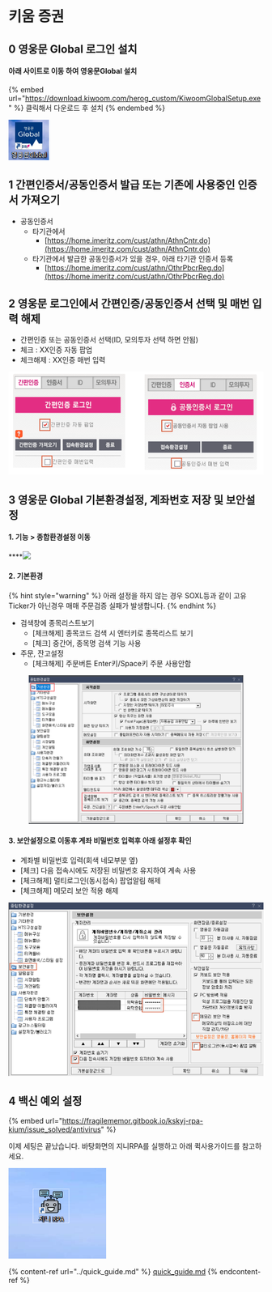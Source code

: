 # 키움 증권

## 0 영웅문 Global 로그인 설치

#### 아래 사이트로 이동 하여 영웅문Global 설치

{% embed url="https://download.kiwoom.com/herog_custom/KiwoomGlobalSetup.exe" %}
클릭해서 다운로드 후 설치
{% endembed %}

![](<../.gitbook/assets/image (31).png>)

## 1 간편인증서/공동인증서 발급 또는 기존에 사용중인 인증서 가져오기

* 공동인증서
  * 타기관에서&#x20;
    * [https://home.imeritz.com/cust/athn/AthnCntr.do](https://home.imeritz.com/cust/athn/AthnCntr.do)
  * 타기관에서 발급한 공동인증서가 있을 경우, 아래 타기관 인증서 등록
    * [https://home.imeritz.com/cust/athn/OthrPbcrReg.do](https://home.imeritz.com/cust/athn/OthrPbcrReg.do)





## 2 영웅문 로그인에서 간편인증/공동인증서 선택 및 매번 입력 해제

* 간편인증 또는 공동인증서 선택(ID, 모의투자 선택 하면 안됨)
* 체크 : XX인증 자동 팝업
* 체크해제 : XX인증 매번 입력

![](<../.gitbook/assets/image (102).png>)



## 3 영웅문 Global 기본환경설정,  계좌번호 저장 및 보안설정

#### **1. 기능 > 종합환경설정 이동**

\*\*\*\*![](https://gblobscdn.gitbook.com/assets%2F-MZ-Y7H8lCWI22Yo_bhV%2F-MZTEoY7sSwRc_THQwd0%2F-MZTGyXVtpwwo9AEgjRl%2Fimage.png?alt=media\&token=3a700c3a-0ad7-4b80-83a9-74e623036405)





#### **2. 기본환경**

{% hint style="warning" %}
아래 설정을 하지 않는 경우 SOXL등과 같이 고유 Ticker가 아닌경우 매매 주문검증 실패가 발생합니다.
{% endhint %}

* 검색창에 종목리스트보기
  * \[체크해제] 종목코드 검색 시 엔터키로 종목리스트 보기
  * \[체크] 중간어, 종목명 검색 기능 사용
* 주문, 잔고설정
  * \[체크해제] 주문버튼 Enter키/Space키 주문 사용안함

<figure><img src="../.gitbook/assets/image (7).png" alt=""><figcaption></figcaption></figure>



#### **3. 보안설정으로 이동후 계좌 비밀번호 입력후 아래 설정후 확인**

* 계좌별 비밀번호 입력(회색 네모부분 옆)
* \[체크] 다음 접속시에도 저장된 비밀번호 유지하여 계속 사용
* \[체크해제] 멀티로그인(동시접속) 팝업알림 해제
* \[체크해제] 메모리 보안 적용 해제

![](<../.gitbook/assets/image (104) (2) (1) (1).png>)





## 4 백신 예외 설정

{% embed url="https://fragilememor.gitbook.io/kskyj-rpa-kium/issue_solved/antivirus" %}

이제 세팅은 끝났습니다. 바탕화면의 지니RPA를 실행하고 아래 퀵사용가이드를 참고하세요.

![](<../.gitbook/assets/image (102) (1) (1).png>)

{% content-ref url="../quick_guide.md" %}
[quick\_guide.md](../quick_guide.md)
{% endcontent-ref %}
